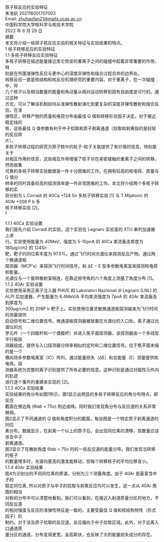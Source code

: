 原子核反应的实验特征  
朱浩钒 202118001707003  
Email: zhuhaofan21@mails.ucas.ac.cn  
中国科学院大学核科学与核技术学院  
2022 年 6 月 29 日  
摘要  
本文将介绍一些原子核反应实验的相关特征与实验结果的特点。  
1 核子转移反应的实验特征  
1.1 多核子转移反应实验特征  
多核子转移在描述能量接近库仑势垒的重离子之间的碰撞中起着非常重要的作用，特  
别是在外围准弹性反应与更中心的深度非弹性和熔合过程合并的边界处。  
转移反应一直是核结构和核反应机理研究的重要内容。对于重离子，在一次碰撞中，将  
几个核子以及相当数量的能量和角动量从相对运动转移到固有自由度是可行的。通过这种  
方式，可以了解该机制如何从准弹性散射演化到更复杂的深度非弹性散射和熔合反应。在准  
弹性区，转移产物的质量和电荷分布由最佳 Q 值和转移形状因子决定。对于接近稳定线的  
核，这些最佳 Q 值参数有利于中子拾取和质子剥离通道（拾取和剥离指的是较轻的反应碎  
片）。  
多核子转移过程的研究为原子核中的粒子-粒子关联提供了有价值的信息，特别是关于  
对相互作用的信息，这些相互作用增强了核子对在紧密接触的重离子之间的转移。然而收集  
可靠的多核子转移实验数据是一件十分困难的工作。在拥有较高的核电荷、质量与 Q 值分  
辨率的同时具备较高的探测效率是一件非常困难的工作。本文将介绍两个多核子转移的实  
验分别为 L.Corradi 的 40Ca +124 Sn 多核子转移实验 [1] 与 T.Mijatovic 的 40Ar +208 P b 多  
核子转移实验 [2]。  
1

[](mailto:zhuhaofan21@mails.ucas.ac.cn "mailto:zhuhaofan21@mails.ucas.ac.cn")

[](https://cn.overleaf.com/project/62b6c39b0a28116e657d0ffa#cite.corradiMultinucleonTransferReactions1996)

[](https://cn.overleaf.com/project/62b6c39b0a28116e657d0ffa#cite.mijatovicMultinucleonTransferReactions2016)

1.1.1 40Ca 实验设置  
我们首先介绍 Corradi 的实验，这个实验在 Legnaro 实验室的 XTU 串列加速器上进  
行。实验使用能量为 40MeV，强度为 5-10pnA 的 40Ca 束流轰击厚度为 180μg/cm2 的 124Sn  
靶，靶子的同位素丰度为 97.5%。通过飞行时间光谱仪来探测反应产物。通过两个微通道板  
探测器（MCP‘s）来探测飞行时间信号，和 ∆E − E 型多参数电离室来探测核电荷和能量。  
光谱仪与一个旋转散射室相连，在靠近掠夺角的六个角度上测量了角度分布 [1]。  
1.1.2 40Ar 实验设置  
实验使用采用正离子注入器 PIAVE 和 Laboratori Nazionali di Legnaro (LNL) 的  
ALPI 后加速器，产生能量为 6.4MeV/A 平均束流强度为 7pnA 的 40Ar 束流轰击到厚度为  
300μg/cm2 的 208P b 靶子上。实验使用位置灵敏微通道板探测器来为飞行时间的测量提供  
启动信号和二维位置信号。微通道板探测器被放置在光谱仪的入口处。离子通过光谱仪的光  
学元件（一个四极杆和一个偶极杆）并进入焦平面探测器，该探测器由一个多线型平行板探  
测器组成，提供与入口探测器分辨率相似的定时和二维位置信号。位于焦平面末端的是一个  
横向场多参数电离室（IC）阵列，通过能量损失（∆E）和总能量（E）测量提供核电荷。探  
测器系统为完整的离子识别提供了所有必要的信息，这种识别是通过对磁性元件内的轨迹  
进行逐个事件的重建来实现的 [2]。  
1.1.3 40Ca 实验结果  
实验结果的角分布如图1所示，图1显示出明显的多核子转移反应的角分布特点。即反应  
截面在擦边角 (θlab = 75o) 附近成峰。同时我们发现角分布与反应道的关系非常微弱。  
图2显示了不同通道的 Q 值和角度积分的截面。每张图是一个特定质子剥离通道的同位  
素分布。数据显示，在剥离一个以上的质子后，会出现同位素的漂移，其数量应该涉及中子  
剥离通道。  
图3显示了在散射角度 θlab = 75o 时的一些反应道的能量分布。我们发现当转移的核子  
的数量增多时，光谱向更高的激发能移动，但每个转移核子的平均位移变小。  
1.1.4 40Ar 实验结果  
图4为识别出的不同同位素的质谱，分别为三个测量角度。由于 40Ar 是最富含中子的  
稳定同位素, 所以对质子与中子的拾取与剥离反应均可以发生，这一点从 40Ar 周围的相当  
对称的分布中可以清楚地看到。我们可以看到，在接近入射道质量分区的地方，不同反应道  
的相对强度与反应的准弹性特征是一致的，主要受最佳 Q 值和核结构特性（形式因子）的  
制约。对于涉及质子拾取的反应道，反应偏向于中子拾取区域。此外，对于远离入口通道质  
量分区的通道，分布变得更宽，呈高斯状，也反映了大的能量损失成分的存在。